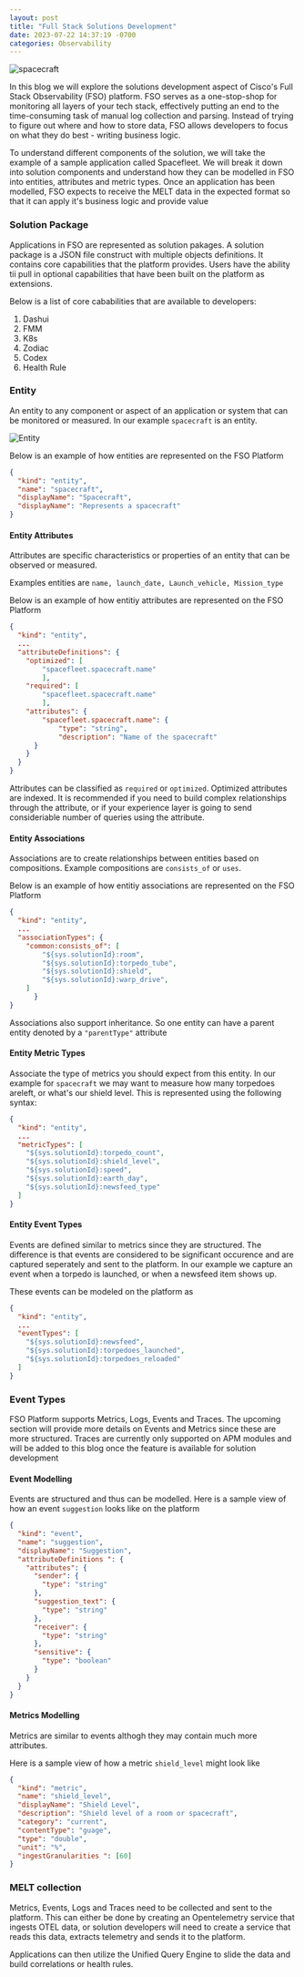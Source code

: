 ```yaml
---
layout: post
title: "Full Stack Solutions Development"
date: 2023-07-22 14:37:19 -0700
categories: Observability
---
```


![spacecraft](/assets/img/spacecraft.png)

In this blog we will explore the solutions development aspect of Cisco's Full Stack Observability (FSO) platform. FSO serves as a one-stop-shop for monitoring all layers of your tech stack, effectively putting an end to the time-consuming task of manual log collection and parsing. Instead of trying to figure out where and how to store data, FSO allows developers to focus on what they do best - writing business logic.

To understand different components of the solution, we will take the example of a sample application called Spacefleet. We will break it down into solution components and understand how they can be modelled in FSO into entities, attributes and metric types. Once an application has been modelled, FSO expects to receive the MELT data in the expected format so that it can apply it's business logic and provide value

### Solution Package

Applications in FSO are represented as solution pakages. A solution package is a JSON file construct with multiple objects definitions. It contains core capabilities that the platform provides. Users have the ability tii pull in optional capabilities that have been built on the platform as extensions.

Below is a list of core cababilities that are available to developers:

1. Dashui
2. FMM
3. K8s
4. Zodiac
5. Codex
6. Health Rule

### Entity

An entity to any component or aspect of an application or system that can be monitored or measured. In our example `spacecraft` is an entity.

![Entity](/assets/img/ERD-FSO.drawio.png)

Below is an example of how entities are represented on the FSO Platform

```json
{
  "kind": "entity",
  "name": "spacecraft",
  "displayName": "Spacecraft",
  "displayName": "Represents a spacecraft"
}
```

#### Entity Attributes

Attributes are specific characteristics or properties of an entity that can be observed or measured.

Examples entities are `name, launch_date, Launch_vehicle, Mission_type`

Below is an example of how entitiy attributes are represented on the FSO Platform

```json
{
  "kind": "entity",
  ...
  "attributeDefinitions": {
    "optimized": [
        "spacefleet.spacecraft.name"
        ],
    "required": [
        "spacefleet.spacecraft.name"
        ],
    "attributes": {
        "spacefleet.spacecraft.name": {
            "type": "string",
            "description": "Name of the spacecraft"
      }
    }
  }
}
```

Attributes can be classified as `required` or `optimized`. Optimized attributes are indexed. It is recommended if you need to build complex relationships through the attribute, or if your experience layer is going to send consideriable number of queries using the attribute.

#### Entity Associations

Associations are to create relationships between entities based on compositions. Example compositions are `consists_of` or `uses`.

Below is an example of how entitiy associations are represented on the FSO Platform

```json
{
  "kind": "entity",
  ...
  "associationTypes": {
    "common:consists_of": [
        "${sys.solutionId}:room",
        "${sys.solutionId}:torpedo_tube",
        "${sys.solutionId}:shield",
        "${sys.solutionId}:warp_drive",
    ]
      }
}
```

Associations also support inheritance. So one entity can have a parent entity denoted by a `"parentType"` attribute

#### Entity Metric Types

Associate the type of metrics you should expect from this entity. In our example for `spacecraft` we may want to measure how many torpedoes areleft, or what's our shield level. This is represented using the following syntax:

```json
{
  "kind": "entity",
  ...
  "metricTypes": [
    "${sys.solutionId}:torpedo_count",
    "${sys.solutionId}:shield_level",
    "${sys.solutionId}:speed",
    "${sys.solutionId}:earth_day",
    "${sys.solutionId}:newsfeed_type"
  ]
}
```

#### Entity Event Types

Events are defined similar to metrics since they are structured. The difference is that events are considered to be significant occurence and are captured seperately and sent to the platform. In our example we capture an event when a torpedo is launched, or when a newsfeed item shows up.

These events can be modeled on the platform as

```json
{
  "kind": "entity",
  ...
  "eventTypes": [
    "${sys.solutionId}:newsfeed",
    "${sys.solutionId}:torpedoes_launched",
    "${sys.solutionId}:torpedoes_reloaded"
  ]
}
```

### Event Types

FSO Platform supports Metrics, Logs, Events and Traces. The upcoming section will provide more details on Events and Metrics since these are more structured. Traces are currently only supported on APM modules and will be added to this blog once the feature is available for solution development

#### Event Modelling

Events are structured and thus can be modelled. Here is a sample view of how an event `suggestion` looks like on the platform

```json
{
  "kind": "event",
  "name": "suggestion",
  "displayName": "Suggestion",
  "attributeDefinitions ": {
    "attributes": {
      "sender": {
        "type": "string"
      },
      "suggestion_text": {
        "type": "string"
      },
      "receiver": {
        "type": "string"
      },
      "sensitive": {
        "type": "boolean"
      }
    }
  }
}
```

#### Metrics Modelling

Metrics are similar to events althogh they may contain much more attributes.

Here is a sample view of how a metric `shield_level` might look like

```json
{
  "kind": "metric",
  "name": "shield_level",
  "displayName": "Shield Level",
  "description": "Shield level of a room or spacecraft",
  "category": "current",
  "contentType": "guage",
  "type": "double",
  "unit": "%",
  "ingestGranularities ": [60]
}
```

### MELT collection

Metrics, Events, Logs and Traces need to be collected and sent to the platform. This can either be done by creating an Opentelemetry service that ingests OTEL data, or solution developers will need to create a service that reads this data, extracts telemetry and sends it to the platform.

Applications can then utilize the Unified Query Engine to slide the data and build correlations or health rules.
